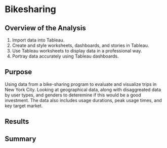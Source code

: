 # Bikesharing

## Overview of the Analysis
  1.  Import data into Tableau.
  2.  Create and style worksheets, dashboards, and stories in Tableau.
  3.  Use Tableau worksheets to display data in a professional way.
  4.  Portray data accurately using Tableau dashboards.

## Purpose

  Using data from a bike-sharing program to evaluate and visualize trips in New York City. Looking at geographical data, along with disaggreated data by user types, and genders to deteremine if this would be a good investment. The data also includes usage durations, peak usage times, and key target market. 

## Results

## Summary

